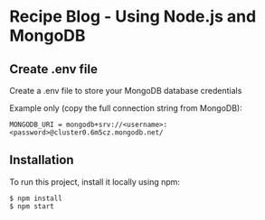# Recipe Blog - Using Node.js and MongoDB

## Create .env file
Create a .env file to store your MongoDB database credentials

Example only (copy the full connection string from MongoDB):
```
MONGODB_URI = mongodb+srv://<username>:<password>@cluster0.6m5cz.mongodb.net/
```

## Installation
To run this project, install it locally using npm:

```
$ npm install
$ npm start
```

